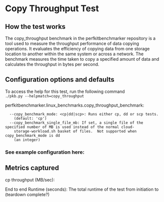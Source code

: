 # Copy Throughput Test

## How the test works
The copy_throughput benchmark in the perfkitbenchmarker repository is a tool used to measure the throughput performance of data copying operations. It evaluates the efficiency of copying data from one storage location to another within the same system or across a network. The benchmark measures the time taken to copy a specified amount of data and calculates the throughput in bytes per second. 

## Configuration options and defaults
To access the help for this test, run the following command  
```./pkb.py --helpmatch=copy_throughput```  

perfkitbenchmarker.linux_benchmarks.copy_throughput_benchmark:
```
  --copy_benchmark_mode: <cp|dd|scp>: Runs either cp, dd or scp tests.
    (default: 'cp')
  --copy_benchmark_single_file_mb: If set, a single file of the specified number of MB is used instead of the normal cloud-
    storage-workload.sh basket of files.  Not supported when copy_benchmark_mode is dd
    (an integer)
```
### See example configuration here: 


## Metrics captured
cp throughput (MB/sec):

End to end Runtime (seconds): 
The total runtime of the test from initiation to (teardown complete?)
